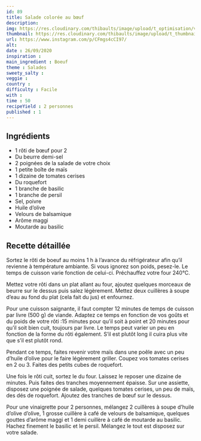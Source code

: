 ```yaml
---
id: 89
title: Salade colorée au bœuf
description: 
img: https://res.cloudinary.com/thibaults/image/upload/t_optimisation/v1600524211/Recipes/20200926_salade_boeuf.jpg
thumbnail: https://res.cloudinary.com/thibaults/image/upload/t_thumbnail_josie/v1600524211/Recipes/20200926_salade_boeuf.jpg
url: https://www.instagram.com/p/CFmgs4cCI97/
alt: 
date : 26/09/2020
inspiration : 
main_ingredient : Boeuf
theme : Salades
sweety_salty : 
veggie : 
country :
difficulty : Facile
with : 
time : 50
recipeYield : 2 personnes
published : 1
---
```


## Ingrédients
 - 1 rôti de bœuf pour 2
 - Du beurre demi-sel
 - 2 poignées de la salade de votre choix
 - 1 petite boîte de maïs
 - 1 dizaine de tomates cerises
 - Du roquefort
 - 1 branche de basilic
 - 1 branche de persil
 - Sel, poivre
 - Huile d’olive
 - Velours de balsamique
 - Arôme maggi
 - Moutarde au basilic

## Recette détaillée
Sortez le rôti de boeuf au moins 1 h à l’avance du réfrigérateur afin qu’il revienne à température ambiante. Si vous ignorez son poids, pesez-le. Le temps de cuisson varie fonction de celui-ci. Préchauffez votre four 240°C.

Mettez votre rôti dans un plat allant au four, ajoutez quelques morceaux de beurre sur le dessus puis salez légèrement. Mettez deux cuillères à soupe d’eau au fond du plat (cela fait du jus) et enfournez.

Pour une cuisson saignante, il faut compter 12 minutes de temps de cuisson par livre (500 g) de viande. Adaptez ce temps en fonction de vos goûts et du poids de votre rôti :15 minutes pour qu’il soit à point et 20 minutes pour qu’il soit bien cuit, toujours par livre. Le temps peut varier un peu en fonction de la forme du rôti également. S’il est plutôt long il cuira plus vite que s’il est plutôt rond.

Pendant ce temps, faites revenir votre maïs dans une poêle avec un peu d’huile d’olive pour le faire légèrement griller. Coupez vos tomates cerises en 2 ou 3. Faites des petits cubes de roquefort.

Une fois le rôti cuit, sortez le du four. Laissez le reposer une dizaine de minutes. Puis faites des tranches moyennement épaisse. Sur une assiette, disposez une poignée de salade, quelques tomates cerises, un peu de maïs, des dés de roquefort. Ajoutez des tranches de bœuf sur le dessus.

Pour une vinaigrette pour 2 personnes, mélangez 2 cuillères à soupe d’huile d’olive d’olive, 1 grosse cuillère à café de velours de balsamique, quelques gouttes d’arôme maggi et 1 demi cuillère à café de moutarde au basilic. Hachez finement le basilic et le persil. Mélangez le tout est disposez sur votre salade.